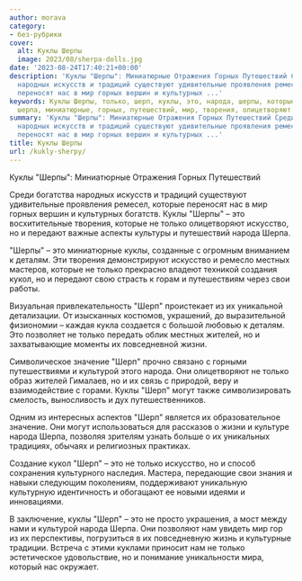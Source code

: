```yaml
---
author: morava
category:
- без-рубрики
cover:
  alt: Куклы Шерпы
  image: 2023/08/sherpa-dolls.jpg
date: '2023-08-24T17:40:21+00:00'
description: 'Куклы "Шерпы": Миниатюрные Отражения Горных Путешествий Среди богатства
  народных искусств и традиций существуют удивительные проявления ремесел, которые
  переносят нас в мир горных вершин и культурных ...'
keywords: Куклы Шерпы, только, шерп, куклы, это, народа, шерпы, которые, искусство,
  шерпа, миниатюрные, горных, путешествий, мир, творения, олицетворяют
summary: 'Куклы "Шерпы": Миниатюрные Отражения Горных Путешествий Среди богатства
  народных искусств и традиций существуют удивительные проявления ремесел, которые
  переносят нас в мир горных вершин и культурных ...'
title: Куклы Шерпы
url: /kukly-sherpy/
---
```


Куклы "Шерпы": Миниатюрные Отражения Горных Путешествий

Среди богатства народных искусств и традиций существуют удивительные проявления ремесел, которые переносят нас в мир горных вершин и культурных богатств. Куклы "Шерпы" – это восхитительные творения, которые не только олицетворяют искусство, но и передают важные аспекты культуры и путешествий народа Шерпа.

"Шерпы" – это миниатюрные куклы, созданные с огромным вниманием к деталям. Эти творения демонстрируют искусство и ремесло местных мастеров, которые не только прекрасно владеют техникой создания кукол, но и передают свою страсть к горам и путешествиям через свои работы.

Визуальная привлекательность "Шерп" проистекает из их уникальной детализации. От изысканных костюмов, украшений, до выразительной физиономии – каждая кукла создается с большой любовью к деталям. Это позволяет не только передать облик местных жителей, но и захватывающие моменты их повседневной жизни.

Символическое значение "Шерп" прочно связано с горными путешествиями и культурой этого народа. Они олицетворяют не только образ жителей Гималаев, но и их связь с природой, веру и взаимодействие с горами. Куклы "Шерп" могут также символизировать смелость, выносливость и дух путешественников.

Одним из интересных аспектов "Шерп" является их образовательное значение. Они могут использоваться для рассказов о жизни и культуре народа Шерпа, позволяя зрителям узнать больше о их уникальных традициях, обычаях и религиозных практиках.

Создание кукол "Шерп" – это не только искусство, но и способ сохранения культурного наследия. Мастера, передающие свои знания и навыки следующим поколениям, поддерживают уникальную культурную идентичность и обогащают ее новыми идеями и инновациями.

В заключение, куклы "Шерп" – это не просто украшения, а мост между нами и культурой народа Шерпа. Они позволяют нам увидеть мир гор из их перспективы, погрузиться в их повседневную жизнь и культурные традиции. Встреча с этими куклами приносит нам не только эстетическое удовольствие, но и понимание уникальности мира, который нас окружает.